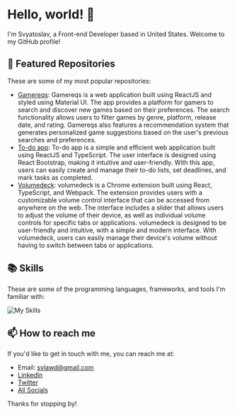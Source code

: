 # Hello, world! 👋

I'm Svyatoslav, a Front-end Developer based in United States. Welcome to my GitHub profile!

## 🌟 Featured Repositories

These are some of my most popular repositories:

- [Gamereqs](https://github.com/kitaiv/gamereqs): Gamereqs is a web application built using ReactJS and styled using Material UI. The app provides a platform for gamers to search and discover new games based on their preferences. The search functionality allows users to filter games by genre, platform, release date, and rating. Gamereqs also features a recommendation system that generates personalized game suggestions based on the user's previous searches and preferences.
- [To-do app](https://github.com/kitaiv/todo-app): To-do app is a simple and efficient web application built using ReactJS and TypeScript. The user interface is designed using React Bootstrap, making it intuitive and user-friendly. With this app, users can easily create and manage their to-do lists, set deadlines, and mark tasks as completed. 
- [Volumedeck](https://github.com/kitaiv/volumedeck): volumedeck is a Chrome extension built using React, TypeScript, and Webpack. The extension provides users with a customizable volume control interface that can be accessed from anywhere on the web. The interface includes a slider that allows users to adjust the volume of their device, as well as individual volume controls for specific tabs or applications. volumedeck is designed to be user-friendly and intuitive, with a simple and modern interface. With volumedeck, users can easily manage their device's volume without having to switch between tabs or applications.

## 📚 Skills

These are some of the programming languages, frameworks, and tools I'm familiar with:

![My Skills](https://skillicons.dev/icons?i=js,typescript,html,css,react,redux,graphql,git,materialui,tailwind,bootstrap,figma,babel,bootstrap,docker,firebase,github,gitlab,jquery,nodejs,npm,php,postman,sass,stackoverflow,sublime,ts,vscode,webstorm,webpack,yarn,idea,wordpress) 

## 📫 How to reach me

If you'd like to get in touch with me, you can reach me at:

- Email: svlawd@gmail.com
- [LinkedIn](https://www.linkedin.com/in/svyatoslavkurka/)
- [Twitter](https://twitter.com/svyatos_dev)
- [All Socials](bio.link/sviatosl0o)

Thanks for stopping by!
